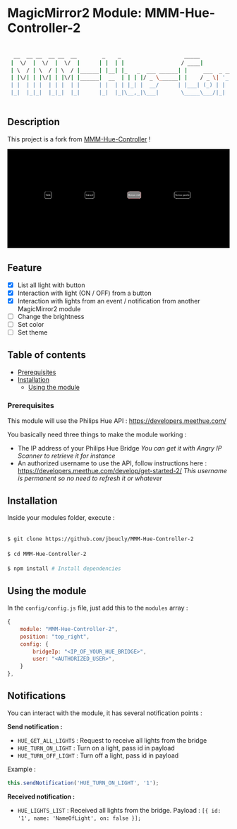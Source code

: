# MagicMirror2 Module: MMM-Hue-Controller-2

```bash

  __  __ __  __ __  __        _    _                    _____            _             _ _                ___
 |  \/  |  \/  |  \/  |      | |  | |                  / ____|          | |           | | |              |__ \
 | \  / | \  / | \  / |______| |__| |_   _  ___ ______| |     ___  _ __ | |_ _ __ ___ | | | ___ _ __ ______ ) |
 | |\/| | |\/| | |\/| |______|  __  | | | |/ _ \______| |    / _ \| '_ \| __| '__/ _ \| | |/ _ \ '__|______/ /
 | |  | | |  | | |  | |      | |  | | |_| |  __/      | |___| (_) | | | | |_| | | (_) | | |  __/ |        / /_
 |_|  |_|_|  |_|_|  |_|      |_|  |_|\__,_|\___|       \_____\___/|_| |_|\__|_|  \___/|_|_|\___|_|       |____|



```

## Description

This project is a fork from [MMM-Hue-Controller](https://github.com/gueguet/MMM-Hue-Controller) !

![screenshot](assets/imgs/MMM-Hue-Controller-2-screenshot.png)

## Feature

-   [x] List all light with button
-   [x] Interaction with light (ON / OFF) from a button
-   [x] Interaction with lights from an event / notification from another MagicMirror2 module
-   [ ] Change the brightness
-   [ ] Set color
-   [ ] Set theme

## Table of contents

-   [Prerequisites](#prerequisites)
-   [Installation](#installation)
    -   [Using the module](#using-the-module)

### Prerequisites

This module will use the Philips Hue API : https://developers.meethue.com/

You basically need three things to make the module working :

-   The IP address of your Philips Hue Bridge
    _You can get it with Angry IP Scanner to retrieve it for instance_
-   An authorized username to use the API, follow instructions here : https://developers.meethue.com/develop/get-started-2/
    _This username is permanent so no need to refresh it or whatever_

## Installation

Inside your modules folder, execute :

```bash

$ git clone https://github.com/jboucly/MMM-Hue-Controller-2

$ cd MMM-Hue-Controller-2

$ npm install # Install dependencies
```

## Using the module

In the `config/config.js` file, just add this to the `modules` array :

```js
{
    module: "MMM-Hue-Controller-2",
    position: "top_right",
    config: {
        bridgeIp: "<IP_OF_YOUR_HUE_BRIDGE>",
        user: "<AUTHORIZED_USER>",
    }
},
```

## Notifications

You can interact with the module, it has several notification points :

**Send notification :**

-   `HUE_GET_ALL_LIGHTS` : Request to receive all lights from the bridge
-   `HUE_TURN_ON_LIGHT` : Turn on a light, pass id in payload
-   `HUE_TURN_OFF_LIGHT` : Turn off a light, pass id in payload

Example :

```javascript
this.sendNotification('HUE_TURN_ON_LIGHT', '1');
```

**Received notification :**

-   `HUE_LIGHTS_LIST` : Received all lights from the bridge.
    Payload : `[{ id: '1', name: 'NameOfLight', on: false }];`
